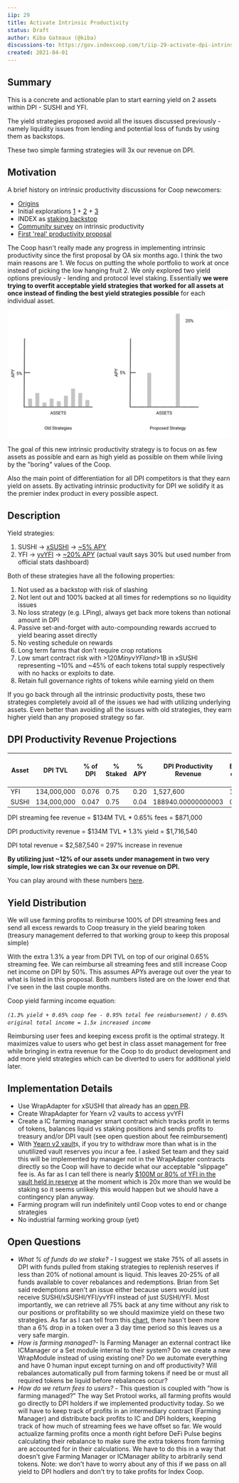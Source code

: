 ```yaml
---
iip: 29
title: Activate Intrinsic Productivity
status: Draft
author: Kiba Gateaux (@kiba)
discussions-to: https://gov.indexcoop.com/t/iip-29-activate-dpi-intrinsic-productivity/1118
created: 2021-04-01
---
```


## Summary

This is a concrete and actionable plan to start earning yield on 2 assets within DPI - SUSHI and YFI.

The yield strategies proposed avoid all the issues discussed previously - namely liquidity issues from lending and potential loss of funds by using them as backstops.

These two simple farming strategies will 3x our revenue on DPI.

## Motivation

A brief history on intrinsic productivity discussions for Coop newcomers:

- [Origins](https://gov.indexcoop.com/t/defi-accumulation-index-proposal/97)
- Initial explorations [1](https://gov.indexcoop.com/t/dpi-as-a-productive-asset/193) + [2](https://gov.indexcoop.com/t/ongoing-draft-current-state-of-discussions-around-dpi-product-upgrades/234) + [3](https://gov.indexcoop.com/t/the-2-cash-grab/195)
- INDEX as [staking backstop](https://gov.indexcoop.com/t/intrinsic-dpi-productivity-w-index-as-risk-backstop/274)
- [Community survey](https://gov.indexcoop.com/t/polls-on-staking-intrinsic-productivity-and-rewards/288) on intrinsic productivity
- [First 'real' productivity proposal](https://gov.indexcoop.com/t/a-twist-on-intrinsic-productivity-to-maximize-index-distribution-and-coop-treasury/359)

The Coop hasn't really made any progress in implementing intrinsic productivity since the first proposal by OA six months ago. I think the two main reasons are 1. We focus on putting the whole portfolio to work at once instead of picking the low hanging fruit 2. We only explored two yield options previously - lending and protocol level staking. Essentially **we were trying to overfit acceptable yield strategies that worked for all assets at once instead of finding the best yield strategies possible** for each individual asset.

![Frame 1|690x391](./assets/activate-intrinsic-productivity.png)

The goal of this new intrinsic productivity strategy is to focus on as few assets as possible and earn as high yield as possible on them while living by the "boring" values of the Coop.

Also the main point of differentiation for all DPI competitors is that they earn yield on assets. By activating intrinsic productivity for DPI we solidify it as the premier index product in every possible aspect.

## Description

Yield strategies:

1. SUSHI → [xSUSHI](https://docs.sushi.com/products/yield-farming/the-sushibar) → [~5% APY](https://analytics.sushi.com/bar)
2. YFI → [yvYFI](https://yearn.fi/invest/0xE14d13d8B3b85aF791b2AADD661cDBd5E6097Db1) → [~20% APY](https://yearn.vision/d/CRDOk-UGk/apy-overview?orgId=1&refresh=1m&from=1616957989438&to=1617044389438&viewPanel=6) (actual vault says 30% but used number from official stats dashboard)

Both of these strategies have all the following properties:

1. Not used as a backstop with risk of slashing
2. Not lent out and 100% backed at all times for redemptions so no liquidity issues
3. No loss strategy (e.g. LPing), always get back more tokens than notional amount in DPI
4. Passive set-and-forget with auto-compounding rewards accrued to yield bearing asset directly
5. No vesting schedule on rewards
6. Long term farms that don't require crop rotations
7. Low smart contract risk with >$120M in yvYFI and >$1B in xSUSHI representing ~10% and ~45% of each tokens total supply respectively with no hacks or exploits to date.
8. Retain full governance rights of tokens while earning yield on them

If you go back through all the intrinsic productivity posts, these two strategies completely avoid all of the issues we had with utilizing underlying assets. Even better than avoiding all the issues with old strategies, they earn higher yield than any proposed strategy so far.

## DPI Productivity Revenue Projections

| Asset | DPI TVL     | % of DPI | % Staked | % APY | DPI Productivity Revenue | % Earned on DPI TVL |
| ----- | ----------- | -------- | -------- | ----- | ------------------------ | ------------------- |
| YFI   | 134,000,000 | 0.076    | 0.75     | 0.20  | 1,527,600                | 1.14                |
| SUSHI | 134,000,000 | 0.047    | 0.75     | 0.04  | 188940.00000000003       | 0.141               |

DPI streaming fee revenue = $134M TVL \* 0.65% fees = $871,000

DPI productivity revenue = $134M TVL \* 1.3% yield = $1,716,540

DPI total revenue = $2,587,540 = 297% increase in revenue

**By utilizing just ~12% of our assets under management in two very simple, low risk strategies we can 3x our revenue on DPI.**

You can play around with these numbers [here](https://www.notion.so/5bdeeeb5ef7a413491626708b5aa9b5f).

## Yield Distribution

We will use farming profits to reimburse 100% of DPI streaming fees and send all excess rewards to Coop treasury in the yield bearing token (treasury management deferred to that working group to keep this proposal simple)

With the extra 1.3% a year from DPI TVL on top of our original 0.65% streaming fee. We can reimburse all streaming fees and still increase Coop net income on DPI by 50%. This assumes APYs average out over the year to what is listed in this proposal. Both numbers listed are on the lower end that I've seen in the last couple months.

Coop yield farming income equation:

_`(1.3% yield + 0.65% coop fee - 0.95% total fee reimbursement) / 0.65% original total income = 1.5x increased income`_

Reimbursing user fees and keeping excess profit is the optimal strategy. It maximizes value to users who get best in class asset management for free while bringing in extra revenue for the Coop to do product development and add more yield strategies which can be diverted to users for additional yield later.

## Implementation Details

- Use WrapAdapter for xSUSHI that already has an [open PR](https://github.com/SetProtocol/set-protocol-v2-contracts/pull/4/files).
- Create WrapAdapter for Yearn v2 vaults to access yvYFI
- Create a IC farming manager smart contract which tracks profit in terms of tokens, balances liquid vs staking positions and sends profits to treasury and/or DPI vault (see open question about fee reimbursement)
- With [Yearn v2 vault](https://github.com/yearn/yearn-vaults/blob/master/SPECIFICATION.md)s, if you try to withdraw more than what is in the unutilized vault reserves you incur a fee. I asked Set team and they said this will be implemented by manager not in the WrapAdapter contracts directly so the Coop will have to decide what our acceptable "slippage" fee is. As far as I can tell there is nearly [$100M or 80% of YFI in the vault held in reserve](https://etherscan.io/address/0xE14d13d8B3b85aF791b2AADD661cDBd5E6097Db1) at the moment which is 20x more than we would be staking so it seems unlikely this would happen but we should have a contingency plan anyway.
- Farming program will run indefinitely until Coop votes to end or change strategies
- No industrial farming working group (yet)

## Open Questions

- _What % of funds do we stake? -_ I suggest we stake 75% of all assets in DPI with funds pulled from staking strategies to replenish reserves if less than 20% of notional amount is liquid. This leaves 20-25% of all funds available to cover rebalances and redemptions. Brian from Set said redemptions aren't an issue either because users would just receive SUSHI/xSUSHI/YFI/yvYFI instead of just SUSHI/YFI. Most importantly, we can retrieve all 75% back at any time without any risk to our positions or profitability so we should maximize yield on these two strategies. As far as I can tell from this [chart](https://duneanalytics.com/queries/20674/43240), there hasn't been more than a 6% drop in a token over a 3 day time period so this leaves us a very safe margin.
- _How is farming managed?-_ Is Farming Manager an external contract like ICManager or a Set module internal to their system? Do we create a new WrapModule instead of using existing one? Do we automate everything and have 0 human input except turning on and off productivity? Will rebalances automatically pull from farming tokens if need be or must all required tokens be liquid before rebalances occur?
- _How do we return fees to users? -_ This question is coupled with "how is farming managed?" The way Set Protool works, all farming profits would go directly to DPI holders if we implemented productivity today. So we will have to keep track of profits in an intermediary contract (Farming Manager) and distribute back profits to IC and DPI holders, keeping track of how much of streaming fees we have offset so far. We would actualize farming profits once a month right before DeFi Pulse begins calculating their rebalance to make sure the extra tokens from farming are accounted for in their calculations. We have to do this in a way that doesn't give Farming Manager or ICManager ability to arbitrarily send tokens. Note: we don't have to worry about any of this if we pass on all yield to DPI hodlers and don't try to take profits for Index Coop.
